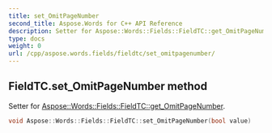 ```yaml
---
title: set_OmitPageNumber
second_title: Aspose.Words for C++ API Reference
description: Setter for Aspose::Words::Fields::FieldTC::get_OmitPageNumber. 
type: docs
weight: 0
url: /cpp/aspose.words.fields/fieldtc/set_omitpagenumber/
---
```

## FieldTC.set_OmitPageNumber method


Setter for [Aspose::Words::Fields::FieldTC::get_OmitPageNumber](../get_omitpagenumber/).

```cpp
void Aspose::Words::Fields::FieldTC::set_OmitPageNumber(bool value)
```

